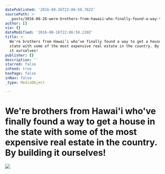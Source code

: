 ```yaml
---
datePublished: '2016-08-26T22:06:58.762Z'
sourcePath: >-
  _posts/2016-08-26-were-brothers-from-hawaii-who-finally-found-a-way-to-get-a.md
author: []
via: {}
dateModified: '2016-08-26T22:06:58.220Z'
title: >-
  We're brothers from Hawai’i who’ve finally found a way to get a house in the
  state with some of the most expensive real estate in the country. By building
  it ourselves!
publisher: {}
description: ''
starred: false
inFeed: true
hasPage: false
inNav: false
_type: MediaObject

---
```

# We're brothers from Hawai'i who've finally found a way to get a house in the state with some of the most expensive real estate in the country. By building it ourselves!
![](https://the-grid-user-content.s3-us-west-2.amazonaws.com/bb6284bf-d72a-4614-afbd-251c4aa42eb4.jpg)